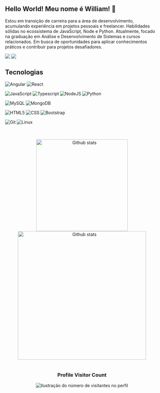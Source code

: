 ## Hello World! Meu nome é <strong>William</strong>! 👋

<p align="left"> 
  Estou em transição de carreira para a área de desenvolvimento, acumulando experiência em projetos pessoais e freelancer. Habilidades sólidas no ecossistema de JavaScript, Node e Python. Atualmente, focado na graduação em Análise e Desenvolvimento de Sistemas e cursos relacionados. Em busca de oportunidades para aplicar conhecimentos práticos e contribuir para projetos desafiadores.
<p/

<a href = "mailto:william.diasmarcos@gmail.com"><img src="https://img.shields.io/badge/-Gmail-%23333?style=for-the-badge&logo=gmail&logoColor=white" target="_blank"></a>
<a href="https://www.linkedin.com/in/william-dias-marcos" target="_blank"><img src="https://img.shields.io/badge/-LinkedIn-%230077B5?style=for-the-badge&logo=linkedin&logoColor=white" target="_blank"></a>
 
## Tecnologias
![Angular](https://img.shields.io/badge/angular-%23DD0031.svg?style=for-the-badge&logo=angular&logoColor=white)
![React](https://img.shields.io/badge/React-20232A?style=for-the-badge&logo=react&logoColor=61DAFB)

![JavaScript](https://img.shields.io/badge/JavaScript-F7DF1E?style=for-the-badge&logo=javascript&logoColor=black)
![Typescript](https://img.shields.io/badge/TypeScript-007ACC?style=for-the-badge&logo=typescript&logoColor=white)
![NodeJS](https://img.shields.io/badge/node.js-6DA55F?style=for-the-badge&logo=node.js&logoColor=white)
![Python](https://img.shields.io/badge/python-3670A0?style=for-the-badge&logo=python&logoColor=ffdd54)

![MySQL](https://img.shields.io/badge/MySQL-005C84?style=for-the-badge&logo=mysql&logoColor=white)
![MongoDB](https://img.shields.io/badge/MongoDB-4EA94B?style=for-the-badge&logo=mongodb&logoColor=white)

![HTML5](https://img.shields.io/badge/HTML5-E34F26?style=for-the-badge&logo=html5&logoColor=white)
![CSS](https://img.shields.io/badge/CSS3-1572B6?style=for-the-badge&logo=css3&logoColor=white)
![Bootstrap](https://img.shields.io/badge/Bootstrap-563D7C?style=for-the-badge&logo=bootstrap&logoColor=white)

![Git](https://img.shields.io/badge/Git-E34F26?style=for-the-badge&logo=git&logoColor=white)
![Linux](https://img.shields.io/badge/Linux-FCC624?style=for-the-badge&logo=linux&logoColor=black)

<br>
<br>

<div align="center">
  <img
    width= "300"
    src="https://github-readme-stats.vercel.app/api/top-langs/?username=William-Dias-Marcos&theme=dark&hide_border=false&include_all_commits=true&count_private=true&layout=compact"
    alt="Github stats"
  />
  <img
    width= "420"
    src="https://github-readme-streak-stats.herokuapp.com/?user=William-Dias-Marcos&theme=dark&hide_border=false"
    alt="Github stats"
  />
</div>
 
<br>

<div align="center">
  <h3><b>Profile Visitor Count</b></h3>
</div>

<p align="center">
  <img
    src="https://profile-counter.glitch.me/William-Dias-Marcos/count.svg"
    alt="Ilustração do número de visitantes no perfil"
  />
</p>
